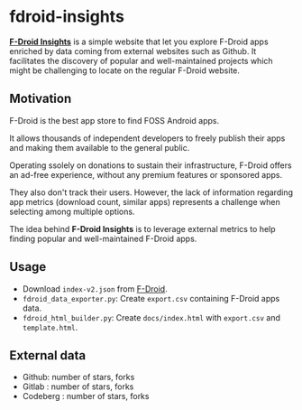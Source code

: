 ﻿# fdroid-insights

[**F-Droid Insights**](https://dbeley.github.io/fdroid-insights) is a simple website that let you explore F-Droid apps enriched by data coming from external websites such as Github. It facilitates the discovery of popular and well-maintained projects which might be challenging to locate on the regular F-Droid website.

## Motivation

F-Droid is the best app store to find FOSS Android apps.

It allows thousands of independent developers to freely publish their apps and making them available to the general public.

Operating ssolely on donations to sustain their infrastructure, F-Droid offers an ad-free experience, without any premium features or sponsored apps.

They also don't track their users.
However, the lack of information regarding app metrics (download count, similar apps) represents a challenge when selecting among multiple options.

The idea behind **F-Droid Insights** is to leverage external metrics to help finding popular and well-maintained F-Droid apps.

## Usage

- Download `index-v2.json` from [F-Droid](https://f-droid.org/en/docs/All_our_APIs).
- `fdroid_data_exporter.py`: Create `export.csv` containing F-Droid apps data.
- `fdroid_html_builder.py`: Create `docs/index.html` with `export.csv` and `template.html`.

## External data

- Github: number of stars, forks
- Gitlab : number of stars, forks
- Codeberg : number of stars, forks

